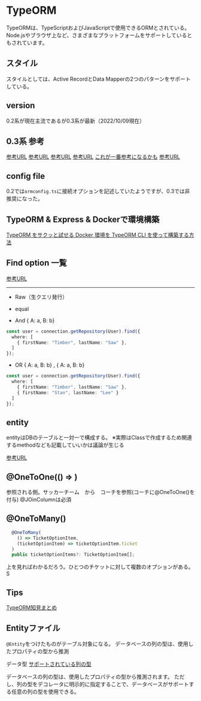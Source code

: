 # TypeORM

TypeORMは、TypeScriptおよびJavaScriptで使用できるORMとされている。
Node.jsやブラウザ上など、さまざまなプラットフォームをサポートしているともされています。

## スタイル

スタイルとしては、Active RecordとData Mapperの2つのパターンをサポートしている。

## version

0.2系が現在主流であるが0.3系が最新（2022/10/09現在）

## 0.3系 参考

[参考URL](https://zenn.dev/hasegawasatoshi/articles/8110ce79119dd0)
[参考URL](https://kazuhira-r.hatenablog.com/entry/2022/03/13/235304)
[参考URL](https://qiita.com/Aurum64/items/f5962bd2a643447dbef9)
[参考URL](https://blog.open.tokyo.jp/2022/05/04/upgrade-typeorm-0-3.html)
[これが一番参考になるかも](https://blog.rhyztech.net/typeorm_0.2_to_0.3/)
[参考URL](https://developer.mamezou-tech.com/blogs/2022/07/27/typeorm-with-typescript/)

## config file

0.2では`ormconfig.ts`に接続オプションを記述していたようですが、0.3では非推奨になった。

## TypeORM & Express & Dockerで環境構築
[TypeORM をサクッと試せる Docker 環境を TypeORM CLI を使って構築する方法](https://dev.classmethod.jp/articles/typeorm-sandbox-in-docker-by-typeorm-cli/)

## Find option 一覧

[参考URL](https://qiita.com/quzq/items/dca3424c7353ce37215c)

---

- Raw（生クエリ発行）

- equal

- And { A: a, B: b}

```ts
const user = connection.getRepository(User).find({
  where: [
    { firstName: "Timber", lastName: "Saw" },
  ]
});
```

- OR { A: a, B: b} , { A: a, B: b}

```ts
const user = connection.getRepository(User).find({
  where: [
    { firstName: "Timber", lastName: "Saw" },
    { firstName: "Stan", lastName: "Lee" }
  ]
});
```

## entity

entityはDBのテーブルと一対一で構成する。
※実際はClassで作成するため関連するmethodなども記載していいかは議論が生じる

[参考URL](https://qiita.com/haman0104/items/8cc69429b1d02aefed35)

## @OneToOne(() => )

参照される側。サッカーチーム　から　コーチを参照(コーチに@OneToOne()を付与)
@JOinColumnは必須


## @OneToMany()

```ts
  @OneToMany(
    () => TicketOptionItem,
    (ticketOptionItem) => ticketOptionItem.ticket
  )
  public ticketOptionItems?: TicketOptionItem[];
```

上を見ればわかるだろう。ひとつのチケットに対して複数のオプションがある。S




## Tips
[TypeORM知見まとめ](https://zenn.dev/uttk/scraps/343e888f62360b)


## Entityファイル

`@Entity`をつけたものがテーブル対象になる。
データベースの列の型は、使用したプロパティの型から推測

データ型
[サポートされている列の型](https://typeorm.io/entities#column-types)

データベースの列の型は、使用したプロパティの型から推測されます。
ただし、列の型をデコレータに明示的に指定することで、データベースがサポートする任意の列の型を使用できる。